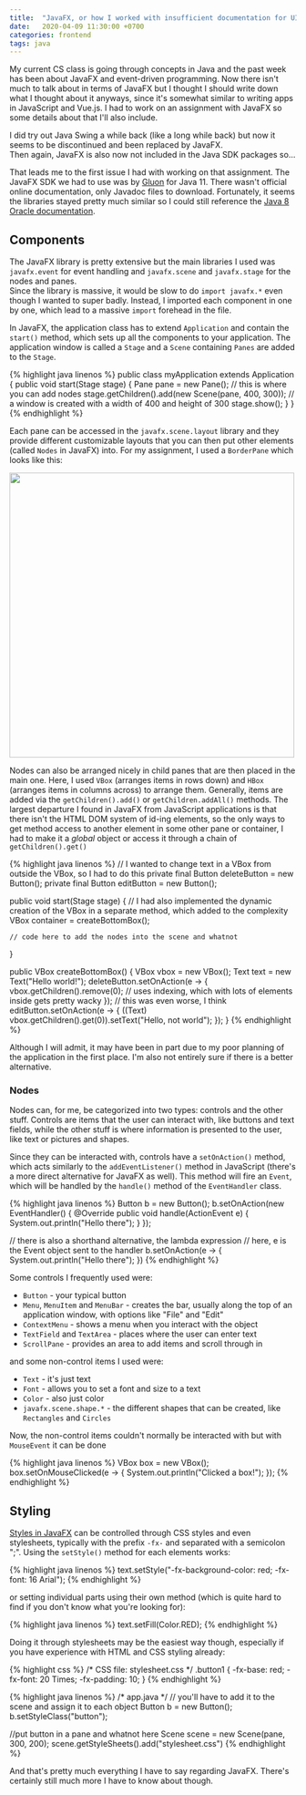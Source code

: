 ```yaml
---
title:  "JavaFX, or how I worked with insufficient documentation for UI design"
date:   2020-04-09 11:30:00 +0700
categories: frontend
tags: java
---
```

My current CS class is going through concepts in Java and the past week has been about JavaFX and event-driven programming. 
Now there isn't much to talk about in terms of JavaFX but I thought I should write down what I thought about it anyways, 
since it's somewhat similar to writing apps in JavaScript and Vue.js. I had to work on an assignment with JavaFX so 
some details about that I'll also include.

I did try out Java Swing a while back (like a long while back) but now it seems to be discontinued and been replaced by JavaFX.  
Then again, JavaFX is also now not included in the Java SDK packages so...

That leads me to the first issue I had with working on that assignment. The JavaFX SDK we had to use was by [Gluon](https://gluonhq.com/products/javafx/) 
for Java 11. There wasn't official online documentation, only Javadoc files to download. Fortunately, it seems the libraries stayed pretty much similar 
so I could still reference the [Java 8 Oracle documentation](https://docs.oracle.com/javase/8/javafx/api/toc.htm).

## Components

The JavaFX library is pretty extensive but the main libraries I used was `javafx.event` for event handling and `javafx.scene` 
and `javafx.stage` for the nodes and panes.  
Since the library is massive, it would be slow to do `import javafx.*` even though I wanted to super badly. Instead, I imported each component in one by one, 
which lead to a massive `import` forehead in the file.

In JavaFX, the application class has to extend `Application` and contain the `start()` method, which sets up all the components to your application. 
The application window is called a `Stage` and a `Scene` containing `Panes` are added to the `Stage`.

{% highlight java linenos %}
public class myApplication extends Application {
    public void start(Stage stage) {
        Pane pane = new Pane();         // this is where you can add nodes
        stage.getChildren().add(new Scene(pane, 400, 300));
        // a window is created with a width of 400 and height of 300
        stage.show();
    }
}
{% endhighlight %}

Each pane can be accessed in the `javafx.scene.layout` library and they provide different customizable layouts that you can then put other 
elements (called `Nodes` in JavaFX) into. For my assignment, I used a `BorderPane` which looks like this:

<img src="https://docs.oracle.com/javase/8/javafx/api/javafx/scene/layout/doc-files/borderpane.png" width="500">

Nodes can also be arranged nicely in child panes that are then placed in the main one. Here, I used `VBox` (arranges items in rows down) and `HBox` (arranges items in columns across) to arrange them. Generally, items are added via the `getChildren().add()` or `getChildren.addAll()` methods. The largest departure I found in JavaFX from JavaScript applications is 
that there isn't the HTML DOM system of id-ing elements, so the only ways to get method access to another element in some other pane or container, I had to make it a _global_ object 
or access it through a chain of `getChildren().get()`

{% highlight java linenos %}
// I wanted to change text in a VBox from outside the VBox, so I had to do this
private final Button deleteButton = new Button();
private final Button editButton = new Button();

public void start(Stage stage) {
    // I had also implemented the dynamic creation of the VBox in a separate method, which added to the complexity
    VBox container = createBottomBox();

    // code here to add the nodes into the scene and whatnot
}

public VBox createBottomBox() {
    VBox vbox = new VBox();
    Text text = new Text("Hello world!");
    deleteButton.setOnAction(e -> {
        vbox.getChildren().remove(0);       // uses indexing, which with lots of elements inside gets pretty wacky
    });
    // this was even worse, I think
    editButton.setOnAction(e -> {
        ((Text) vbox.getChildren().get(0)).setText("Hello, not world");
    });
}
{% endhighlight %}

Although I will admit, it may have been in part due to my poor planning of the application in the first place. I'm also not entirely sure if there is a better alternative.

### Nodes

Nodes can, for me, be categorized into two types: controls and the other stuff. Controls are items that the user can interact with, like buttons and text fields, 
while the other stuff is where information is presented to the user, like text or pictures and shapes.

Since they can be interacted with, controls have a `setOnAction()` method, which acts similarly to the `addEventListener()` method in JavaScript
 (there's a more direct alternative for JavaFX as well). This method will fire an `Event`, which will be handled by the `handle()` method of the `EventHandler` class.

{% highlight java linenos %}
Button b = new Button();
b.setOnAction(new EventHandler<ActionEvent>() {
    @Override
    public void handle(ActionEvent e) {
        System.out.println("Hello there");
    }
});

// there is also a shorthand alternative, the lambda expression
// here, e is the Event object sent to the handler
b.setOnAction(e -> {
    System.out.println("Hello there");
})
{% endhighlight %}

Some controls I frequently used were:

* `Button` - your typical button
* `Menu`, `MenuItem` and `MenuBar` - creates the bar, usually along the top of an application window, with options like "File" and "Edit"
* `ContextMenu` - shows a menu when you interact with the object
* `TextField` and `TextArea` - places where the user can enter text
* `ScrollPane` - provides an area to add items and scroll through in

and some non-control items I used were:

* `Text` - it's just text
* `Font` - allows you to set a font and size to a text
* `Color` - also just color
* `javafx.scene.shape.*` - the different shapes that can be created, like `Rectangles` and `Circles`

Now, the non-control items couldn't normally be interacted with but with `MouseEvent` it can be done

{% highlight java linenos %}
VBox box = new VBox();
box.setOnMouseClicked(e -> {
    System.out.println("Clicked a box!");
});
{% endhighlight %}

## Styling

[Styles in JavaFX](https://docs.oracle.com/javase/8/javafx/api/javafx/scene/doc-files/cssref.html) can be controlled through CSS styles and even stylesheets, typically with the prefix `-fx-` and separated with a semicolon ";". Using the `setStyle()` method for each elements works:

{% highlight java linenos %}
text.setStyle("-fx-background-color: red; -fx-font: 16 Arial");
{% endhighlight %}

or setting individual parts using their own method (which is quite hard to find if you don't know what you're looking for):

{% highlight java linenos %}
text.setFill(Color.RED);
{% endhighlight %}

Doing it through stylesheets may be the easiest way though, especially if you have experience with HTML and CSS styling already:

{% highlight css %}
/* CSS file: stylesheet.css */
.button1 {
    -fx-base: red;
    -fx-font: 20 Times;
    -fx-padding: 10;
}
{% endhighlight %}

{% highlight java linenos %}
/* app.java */
// you'll have to add it to the scene and assign it to each object
Button b = new Button();
b.setStyleClass("button");

//put button in a pane and whatnot here
Scene scene = new Scene(pane, 300, 200);
scene.getStyleSheets().add("stylesheet.css")
{% endhighlight %}

And that's pretty much everything I have to say regarding JavaFX. There's certainly still much more I have to know about though.